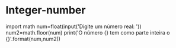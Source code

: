 # Integer-number
import math
num=float(input('Digite um número real: '))
num2=math.floor(num)
print('O número {} tem como parte inteira o {}'.format(num,num2))
